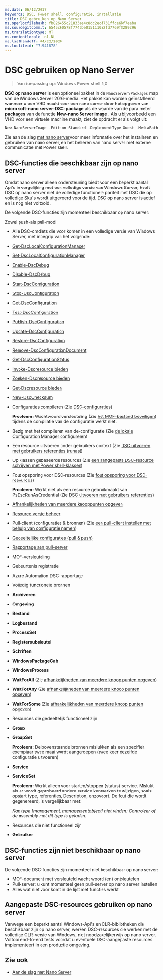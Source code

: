 ```yaml
---
ms.date: 06/12/2017
keywords: DSC, Power shell, configuratie, installatie
title: DSC gebruiken op Nano Server
ms.openlocfilehash: fb826455c21833ae4c8dc2ecd731ffce6bf7eaba
ms.sourcegitcommit: 6545c60578f7745be015111052fd7769f8289296
ms.translationtype: MT
ms.contentlocale: nl-NL
ms.lasthandoff: 04/22/2020
ms.locfileid: "71941878"
---
```

# <a name="using-dsc-on-nano-server"></a>DSC gebruiken op Nano Server

> Van toepassing op: Windows Power shell 5,0

**DSC op nano server** is een optioneel pakket in de `NanoServer\Packages` map van de Windows Server 2016-media. Het pakket kan worden geïnstalleerd wanneer u een VHD maakt voor een nano server door het opgeven van **micro soft-nano server-DSC-package** als de waarde van de para meter **packages** van de functie **New-nano Server image** . Als u bijvoorbeeld een VHD voor een virtuele machine maakt, ziet de opdracht er als volgt uit:

```powershell
New-NanoServerImage -Edition Standard -DeploymentType Guest -MediaPath f:\ -BasePath .\Base -TargetPath .\Nano1\Nano.vhd -ComputerName Nano1 -Packages Microsoft-NanoServer-DSC-Package
```

Zie aan de slag [met nano server](/windows-server/get-started/getting-started-with-nano-server)voor meer informatie over het installeren en gebruiken van nano server, en het beheren van nano server met externe communicatie met Power shell.

## <a name="dsc-features-available-on-nano-server"></a>DSC-functies die beschikbaar zijn op nano server

Omdat nano server alleen ondersteuning biedt voor een beperkt aantal Api's in vergelijking met een volledige versie van Windows Server, heeft DSC op nano server niet de volledige functionele pariteit met DSC die op volledige Sku's wordt uitgevoerd voor de tijd. DSC op nano server is actief en is nog niet voltooid.

De volgende DSC-functies zijn momenteel beschikbaar op nano server:

Zowel push-als pull-modi

- Alle DSC-cmdlets die voor komen in een volledige versie van Windows Server, met inbegrip van het volgende:
- [Get-DscLocalConfigurationManager](/powershell/module/PSDesiredStateConfiguration/Get-DscLocalConfigurationManager)
- [Set-DscLocalConfigurationManager](/powershell/module/PSDesiredStateConfiguration/Set-DscLocalConfigurationManager)
- [Enable-DscDebug](/powershell/module/PSDesiredStateConfiguration/Enable-DscDebug)
- [Disable-DscDebug](/powershell/module/PSDesiredStateConfiguration/Disable-DscDebug)
- [Start-DscConfiguration](/powershell/module/psdesiredstateconfiguration/start-dscconfiguration)
- [Stop-DscConfiguration](/powershell/module/PSDesiredStateConfiguration/Stop-DscConfiguration)
- [Get-DscConfiguration](/powershell/module/PSDesiredStateConfiguration/Get-DscConfiguration)
- [Test-DscConfiguration](/powershell/module/psdesiredstateconfiguration/Test-DSCConfiguration)
- [Publish-DscConfiguration](/powershell/module/PSDesiredStateConfiguration/Publish-DscConfiguration)
- [Update-DscConfiguration](/powershell/module/PSDesiredStateConfiguration/Update-DscConfiguration)
- [Restore-DscConfiguration](/powershell/module/PSDesiredStateConfiguration/Restore-DscConfiguration)
- [Remove-DscConfigurationDocument](/powershell/module/PSDesiredStateConfiguration/Remove-DscConfigurationDocument)
- [Get-DscConfigurationStatus](/powershell/module/PSDesiredStateConfiguration/Get-DscConfigurationStatus)
- [Invoke-Dscresource bieden](/powershell/module/PSDesiredStateConfiguration/Invoke-DscResource)
- [Zoeken-Dscresource bieden](/powershell/module/powershellget/find-dscresource?view=powershell-6)
- [Get-Dscresource bieden](/powershell/module/PSDesiredStateConfiguration/Get-DscResource)
- [New-DscChecksum](/powershell/module/PSDesiredStateConfiguration/New-DSCCheckSum)

- Configuraties compileren (Zie [DSC-configuraties](../configurations/configurations.md))

  **Probleem:** Wachtwoord versleuteling (Zie [het MOF-bestand beveiligen](../pull-server/secureMOF.md)) tijdens de compilatie van de configuratie werkt niet.

- Bezig met het compileren van de-configuratie (Zie [de lokale Configuration Manager configureren](../managing-nodes/metaConfig.md))

- Een resource uitvoeren onder gebruikers context (Zie [DSC uitvoeren met gebruikers referenties (runas)](../configurations/runAsUser.md))

- Op klassen gebaseerde resources (Zie [een aangepaste DSC-resource schrijven met Power shell-klassen](/previous-versions//dn948461(v=technet.10)))

- Fout opsporing voor DSC-resources (Zie [fout opsporing voor DSC-resources](../troubleshooting/debugResource.md))

  **Probleem:** Werkt niet als een resource gebruikmaakt van PsDscRunAsCredential (Zie [DSC uitvoeren met gebruikers referenties](../configurations/runAsUser.md))

- [Afhankelijkheden van meerdere knooppunten opgeven](../configurations/crossNodeDependencies.md)

- [Resource versie beheer](../configurations/sxsResource.md)

- Pull-client (configuraties & bronnen) (Zie [een pull-client instellen met behulp van configuratie namen](../pull-server/pullClientConfigNames.md))

- [Gedeeltelijke configuraties (pull & push)](../pull-server/partialConfigs.md)

- [Rapportage aan pull-server](../pull-server/reportServer.md)

- MOF-versleuteling

- Gebeurtenis registratie

- Azure Automation DSC-rapportage

- Volledig functionele bronnen

- **Archiveren**
- **Omgeving**
- **Bestand**
- **Logbestand**
- **ProcessSet**
- **Registersubsleutel**
- **Schriften**
- **WindowsPackageCab**
- **WindowsProcess**
- **WaitForAll** (Zie [afhankelijkheden van meerdere knoop punten opgeven](../configurations/crossNodeDependencies.md))
- **WaitForAny** (Zie [afhankelijkheden van meerdere knoop punten opgeven](../configurations/crossNodeDependencies.md))
- **WaitForSome** (Zie [afhankelijkheden van meerdere knoop punten opgeven](../configurations/crossNodeDependencies.md))

- Resources die gedeeltelijk functioneel zijn
- **Groep**
- **GroupSet**

  **Probleem:** De bovenstaande bronnen mislukken als een specifiek exemplaar twee maal wordt aangeroepen (twee keer dezelfde configuratie uitvoeren)

- **Service**
- **ServiceSet**

  **Probleem:** Werkt alleen voor starten/stoppen (status)-service. Mislukt als er wordt geprobeerd andere service kenmerken te wijzigen, zoals opstart type, referenties, Description, enzovoort. De fout die wordt gegenereerd, is vergelijkbaar met:

  *Kan type [management. managementobject] niet vinden: Controleer of de assembly met dit type is geladen.*

- Resources die niet functioneel zijn
- **Gebruiker**

## <a name="dsc-features-not-available-on-nano-server"></a>DSC-functies zijn niet beschikbaar op nano server

De volgende DSC-functies zijn momenteel niet beschikbaar op nano server:

- MOF-document met versleuteld wacht woord (en) ontsleutelen
- Pull-server: u kunt momenteel geen pull-server op nano server instellen
- Alles wat niet voor komt in de lijst met functies werkt

## <a name="using-custom-dsc-resources-on-nano-server"></a>Aangepaste DSC-resources gebruiken op nano server

Vanwege een beperkt aantal Windows-Api's en CLR-bibliotheken die beschikbaar zijn op nano server, werken DSC-resources die werken met de volledige CLR-versie van Windows, niet noodzakelijkerwijs op nano server.
Voltooi end-to-end tests voordat u eventuele DSC-aangepaste resources implementeert in een productie omgeving.

## <a name="see-also"></a>Zie ook

- [Aan de slag met Nano Server](/windows-server/get-started/getting-started-with-nano-server)
